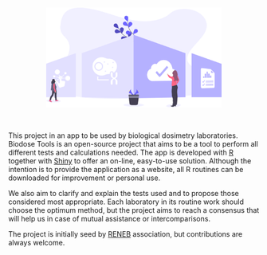 <br>

<p align="center">
  <img src="www/home.svg" alt="drawing" style="max-width: 500px; width: 70%;"/>
</p>

<br>

<p style="text-align: left"> 
  This project in an app to be used by biological dosimetry laboratories. Biodose Tools is an open-source project that aims to be a tool to perform all different tests and calculations needed. The app is developed with <a href="https://www.r-project.org/about.html">R</a> together with <a href="https://shiny.rstudio.com"/>Shiny</a> to offer an on-line, easy-to-use solution. Although the intention is to provide the application as a website, all R routines can be downloaded for improvement or personal use.
</p>

<p style="text-align: left"> 
  We also aim to clarify and explain the tests used and to propose those considered most appropriate. Each laboratory in its routine work should choose the optimum method, but the project aims to reach a consensus that will help us in case of mutual assistance or intercomparisons.
</p>

<p style="text-align: left"> 
  The project is initially seed by <a href="http://www.reneb.net">RENEB</a> association, but contributions are always welcome.
</p>
